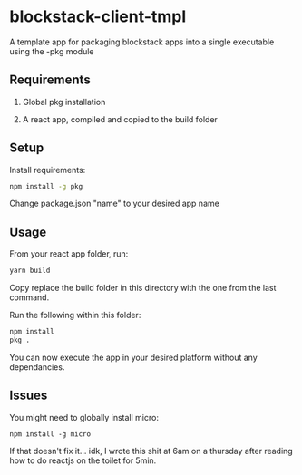# blockstack-client-tmpl

 A template app for packaging blockstack apps into a single executable using the -pkg module

## Requirements

1. Global pkg installation

2. A react app, compiled and copied to the build folder

## Setup

Install requirements:

```bash
npm install -g pkg
```

Change package.json "name" to your desired app name

## Usage

From your react app folder, run:

```bash
yarn build
```

Copy replace the build folder in this directory with the one from the last command.

Run the following within this folder:

``` bash
npm install
pkg . 
```

You can now execute the app in your desired platform without any dependancies.

## Issues

You might need to globally install micro:

```node
npm install -g micro
```

If that doesn't fix it... idk, I wrote this shit at 6am on a thursday after reading how to do reactjs on the toilet for 5min.